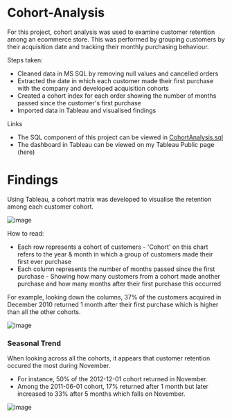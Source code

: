 # Cohort-Analysis
For this project, cohort analysis was used to examine customer retention among an ecommerce store. This was performed by grouping customers by their acquisition date and tracking their monthly purchasing behaviour.

Steps taken:

- Cleaned data in MS SQL by removing null values and cancelled orders
- Extracted the date in which each customer made their first purchase with the company and developed acquisition cohorts
- Created a cohort index for each order showing the number of months passed since the customer's first purchase
- Imported data in Tableau and visualised findings

Links

- The SQL component of this project can be viewed in [CohortAnalysis.sql](https://github.com/justinlecorre/Cohort-Analysis/blob/main/CohortAnalysis.sql)
- The dashboard in Tableau can be viewed on my Tableau Public page (here)

# Findings

Using Tableau, a cohort matrix was developed to visualise the retention among each customer cohort.

![image](https://github.com/justinlecorre/Cohort-Analysis/assets/137729013/6e8a0ff9-e765-4b6d-9c54-1436b3c4fa55)

How to read:

- Each row represents a cohort of customers - 'Cohort' on this chart refers to the year & month in which a group of customers made their first ever purchase
- Each column represents the number of months passed since the first purchase - Showing how many customers from a cohort made another purchase and how many months after their first purchase this occurred

For example, looking down the columns, 37% of the customers acquired in December 2010 returned 1 month after their first purchase which is higher than all the other cohorts.

![image](https://github.com/justinlecorre/Cohort-Analysis/assets/137729013/6238dde1-2321-4c0e-8b68-00e0c9b635f8)


### Seasonal Trend

When looking across all the cohorts, it appears that customer retention occured the most during November.
- For instance, 50% of the 2012-12-01 cohort returned in November.
- Among the 2011-06-01 cohort, 17% returned after 1 month but later increased to 33% after 5 months which falls on November.

![image](https://github.com/justinlecorre/Cohort-Analysis/assets/137729013/f293037d-11a3-47bd-b91d-5c9806e2ff02)



